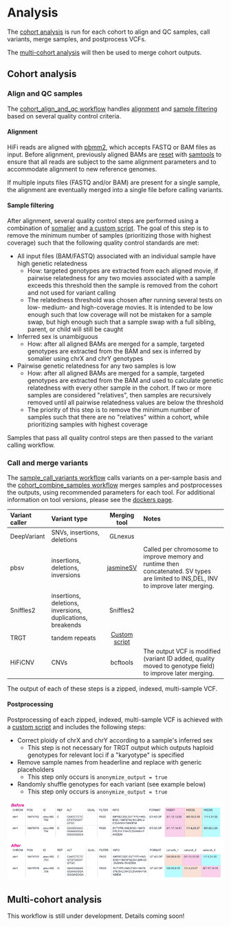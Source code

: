 # Analysis

The [cohort analysis](#cohort-analysis) is run for each cohort to align and QC samples, call variants, merge samples, and postprocess VCFs.

The [multi-cohort analysis](#multi-cohort-analysis) will then be used to merge cohort outputs.


## Cohort analysis

### Align and QC samples

The [cohort_align_and_qc workflow](../wdl/workflows/cohort_align_qc/cohort_align_qc.wdl) handles [alignment](#alignment) and [sample filtering](#sample-filtering) based on several quality control criteria.

#### Alignment

HiFi reads are aligned with [pbmm2](https://github.com/PacificBiosciences/pbmm2), which accepts FASTQ or BAM files as input. Before alignment, previously aligned BAMs are [reset](../wdl/workflows/cohort_align_qc/cohort_align_qc.wdl#L30) with [samtools](https://github.com/samtools) to ensure that all reads are subject to the same alignment parameters and to accommodate alignment to new reference genomes.

If multiple inputs files (FASTQ and/or BAM) are present for a single sample, the alignment are eventually merged into a single file before calling variants.

#### Sample filtering

After alignment, several quality control steps are performed using a combination of [somalier](https://github.com/brentp/somalier) and [a custom script](../docker/somalier/scripts/screen_related_samples.py). The goal of this step is to remove the minimum number of samples (prioritizing those with highest coverage) such that the following quality control standards are met:

- All input files (BAM/FASTQ) associated with an individual sample have high genetic relatedness
  - How: targeted genotypes are extracted from each aligned movie, if pairwise relatedness for any two movies associated with a sample exceeds this threshold then the sample is removed from the cohort and not used for variant calling
  - The relatedness threshold was chosen after running several tests on low- medium- and high-coverage movies. It is intended to be low enough such that low coverage will not be mistaken for a sample swap, but high enough such that a sample swap with a full sibling, parent, or child will still be caught
- Inferred sex is unambiguous
  - How: after all aligned BAMs are merged for a sample, targeted genotypes are extracted from the BAM and sex is inferred by somalier using chrX and chrY genotypes
- Pairwise genetic relatedness for any two samples is low
  - How: after all aligned BAMs are merged for a sample, targeted genotypes are extracted from the BAM and used to calculate genetic relatedness with every other sample in the cohort. If two or more samples are considered "relatives", then samples are recursively removed until all pairwise relatedness values are below the threshold
  - The priority of this step is to remove the minimum number of samples such that there are no "relatives" within a cohort, while prioritizing samples with highest coverage

Samples that pass all quality control steps are then passed to the variant calling workflow.

### Call and merge variants

The [sample_call_variants workflow](../wdl/workflows/sample_call_variants/sample_call_variants.wdl) calls variants on a per-sample basis and the [cohort_combine_samples workflow](../wdl/workflows/cohort_combine_samples/cohort_combine_samples.wdl) merges samples and postprocesses the outputs, using recommended parameters for each tool. For additional information on tool versions, please see the [dockers page](dockers.md).

| Variant caller | Variant type | Merging tool | Notes |
| :- | :- | :-: | :- |
| DeepVariant | SNVs, insertions, deletions | GLnexus | |
| pbsv | insertions, deletions, inversions | [jasmineSV](https://github.com/mkirsche/Jasmine) | Called per chromosome to improve memory and runtime then concatenated. SV types are limited to INS,DEL, INV to improve later merging. |
| Sniffles2 | insertions, deletions, inversions, duplications, breakends | Sniffles2 | |
| TRGT | tandem repeats | [Custom script](../docker/vcfparser/scripts/merge_trgt_vcfs.py) | |
| HiFiCNV | CNVs | bcftools | The output VCF is modified (variant ID added, quality moved to genotype field) to improve later merging. |

The output of each of these steps is a zipped, indexed, multi-sample VCF.


#### Postprocessing

Postprocessing of each zipped, indexed, multi-sample VCF is achieved with a [custom script](../docker/vcfparser/scripts/postprocess_joint_vcf.py) and includes the following steps:

- Correct ploidy of chrX and chrY according to a sample's inferred sex
  - This step is not necessary for TRGT output which outputs haploid genotypes for relevant loci if a "karyotype" is specified
- Remove sample names from headerline and replace with generic placeholders
  - This step only occurs is `anonymize_output = true`
- Randomly shuffle genotypes for each variant (see example below)
  - This step only occurs is `anonymize_output = true`

![De-identified VCF example](examples/anonymize_output_example.png)

## Multi-cohort analysis

This workflow is still under development. Details coming soon!
